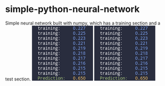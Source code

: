 # simple-python-neural-network
Simple neural network built with numpy, which has a training section and a test section.
![Vector-clock img](https://github.com/emajidev/simple-python-neural-network/blob/master/sample.png)
![sample img terminal out](sample.png)
